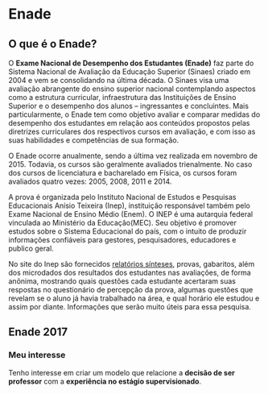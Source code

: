 Enade
================

O que é o Enade?
----------------

O **Exame Nacional de Desempenho dos Estudantes (Enade)** faz parte do Sistema Nacional de Avaliação da Educação Superior (Sinaes) criado em 2004 e vem se consolidando na última década. O Sinaes visa uma avaliação abrangente do ensino superior nacional contemplando aspectos como a estrutura curricular, infraestrutura das Instituições de Ensino Superior e o desempenho dos alunos – ingressantes e concluintes. Mais particularmente, o Enade tem como objetivo avaliar e comparar medidas do desempenho dos estudantes em relação aos conteúdos propostos pelas diretrizes curriculares dos respectivos cursos em avaliação, e com isso as suas habilidades e competências de sua formação.

O Enade ocorre anualmente, sendo a última vez realizada em novembro de 2015. Todavia, os cursos são geralmente avaliados trienalmente. No caso dos cursos de licenciatura e bacharelado em Física, os cursos foram avaliados quatro vezes: 2005, 2008, 2011 e 2014.

A prova é organizada pelo Instituto Nacional de Estudos e Pesquisas Educacionais Anísio Teixeira (Inep), instituição responsável também pelo Exame Nacional de Ensino Médio (Enem). O INEP é uma autarquia federal vinculada ao Ministério da Educação(MEC). Seu objetivo é promover estudos sobre o Sistema Educacional do país, com o intuito de produzir informações confiáveis para gestores, pesquisadores, educadores e publico geral.

No site do Inep são fornecidos [relatórios sínteses](http://download.inep.gov.br/educacao_superior/enade/relatorio_sintese/2014/2014_rel_fisica.pdf), provas, gabaritos, além dos microdados dos resultados dos estudantes nas avaliações, de forma anônima, mostrando quais questões cada estudante acertaram suas respostas no questionário de percepção da prova, algumas questões que revelam se o aluno já havia trabalhado na área, e qual horário ele estudou e assim por diante. Informações que serão muito úteis para essa pesquisa.

## Enade 2017

### Meu interesse
Tenho interesse em criar um modelo que relacione a **decisão de ser professor** com a **experiência no estágio supervisionado**.
